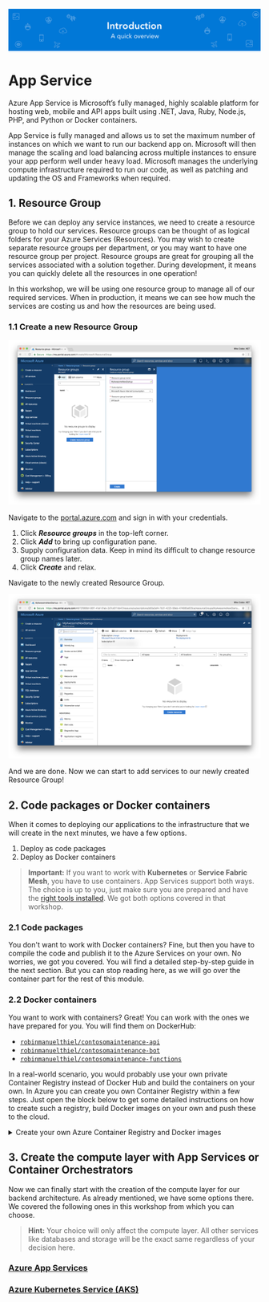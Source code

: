 ![Banner](Assets/Banner.png)

# App Service

Azure App Service is Microsoft’s fully managed, highly scalable platform for hosting web, mobile and API apps built using .NET, Java, Ruby, Node.js, PHP, and Python or Docker containers.

App Service is fully managed and allows us to set the maximum number of instances on which we want to run our backend app on. Microsoft will then manage the scaling and load balancing across multiple instances to ensure your app perform well under heavy load. Microsoft manages the underlying compute infrastructure required to run our code, as well as patching and updating the OS and Frameworks when required.

## 1. Resource Group

Before we can deploy any service instances, we need to create a resource group to hold our services. Resource groups can be thought of as logical folders for your Azure Services (Resources). You may wish to create separate resource groups per department, or you may want to have one resource group per project. Resource groups are great for grouping all the services associated with a solution together. During development, it means you can quickly delete all the resources in one operation!

In this workshop, we will be using one resource group to manage all of our required services. When in production, it means we can see how much the services are costing us and how the resources are being used.

### 1.1 Create a new Resource Group

![Create a new Resource Group](Assets/CreateResourceGroup.png)

Navigate to the [portal.azure.com](portal.azure.com) and sign in with your credentials.

1. Click ***Resource groups*** in the top-left corner.
2. Click ***Add*** to bring up configuration pane.
3. Supply configuration data. Keep in mind its difficult to change resource group names later.
4. Click ***Create*** and relax.

Navigate to the newly created Resource Group.

![Create new Resource Group](Assets/EmptyResourceGroup.png)

And we are done. Now we can start to add services to our newly created Resource Group!

## 2. Code packages or Docker containers

When it comes to deploying our applications to the infrastructure that we will create in the next minutes, we have a few options.

1. Deploy as code packages
2. Deploy as Docker containers

> **Important:** If you want to work with **Kubernetes** or **Service Fabric Mesh**, you have to use containers. App Services support both ways. The choice is up to you, just make sure you are prepared and have the [right tools installed](../01%20Setup). We got both options covered in that workshop.

### 2.1 Code packages

You don't want to work with Docker containers? Fine, but then you have to compile the code and publish it to the Azure Services on your own. No worries, we got you covered. You will find a detailed step-by-step guide in the next section. But you can stop reading here, as we will go over the container part for the rest of this module.

### 2.2 Docker containers

You want to work with containers? Great! You can work with the ones we have prepared for you. You will find them on DockerHub:

- [`robinmanuelthiel/contosomaintenance-api`](https://cloud.docker.com/u/robinmanuelthiel/repository/docker/robinmanuelthiel/contosomaintenance-api)
- [`robinmanuelthiel/contosomaintenance-bot`](https://cloud.docker.com/u/robinmanuelthiel/repository/docker/robinmanuelthiel/contosomaintenance-bot)
- [`robinmanuelthiel/contosomaintenance-functions`](https://cloud.docker.com/u/robinmanuelthiel/repository/docker/robinmanuelthiel/contosomaintenance-functions)

In a real-world scenario, you would probably use your own private Container Registry instead of Docker Hub and build the containers on your own. In Azure you can create you own Container Registry within a few steps. Just open the block below to get some detailed instructions on how to create such a registry, build Docker images on your own and push these to the cloud.

<details><summary>Create your own Azure Container Registry and Docker images</summary><p>

To work with Docker images, you usually need a container registry to upload your containers to, so that cloud services can pull them from there. You can use the popular [Docker Hub](https://azure.microsoft.com/services/container-registry/), but Azure offers its own Azure Container Registry as well.

![Create an Azure Container Registry](Assets/CreateAzureContainerRegistry.png)

To create a new registry, open the [Azure Portal](https://portal.azure.com), click ***Create a resource***, ***Containers***, ***Container Registry*** and configure it like this:

- **Registry Name:** `myawesomestartup` (or similar)
- **Subscription:** *choose the one you created earlier*
- **Resource group:** *choose the one you created earlier*
- **Location:** *same as your App Service*
- **Admin user:** Enable
- **SKU:** Basic

Click the ***Create*** button and wait until your Container Registry got provisioned.

In the ***Keys*** section of your Container Registry, you will find important information, like **Registry Name**, **Login Server**, **Username** and **Password**, that you will need to tag and upload a Docker image to it.

![Create an Azure Container Registry](Assets/AzureContainerRegistryKeys.png)

In your Command Line, run the following command, to log into your freshly created Container Registry. Make sure, to replace `myawesomestartup.azurecr.io` with your **Login Server**.

```bash
docker login myawesomestartup.azurecr.io -u <username> -p <password>
```

To "containerize" the Backend code, you can use the [`Dockerfile`](../Backend/Monolithic/Dockerfile), that comes with the ASP.NET Core project in the `Backend/Monolithic` folder of the workshop. It describes everything Docker needs, to create an image out of it.

Right-click the `Monolithic` folder in Visual Studio Code and select ***Open in Terminal / Command Line***. The Terminal window in Visual Studio Code pops up and we can enter the command to build the docker image.

```bash
docker image build -t myawesomestartup.azurecr.io/contosomaintenance/api:latest .
```

That triggers the creation process of the Docker image, based on the Dockerfile in the repository. During that process, the official [.NET Core SDK Docker Image](https://hub.docker.com/r/microsoft/dotnet/) gets downloaded from Dockerhub and the code will be compiled in there. To verify, that the image got created successfully, you can list all images on your machine with the following command.

```bash
docker images
```

The output should contain your image.

![List of local Docker images](Assets/ListDockerImages.png)

Now we can push the image do our Azure Container Registry with the following command.

```bash
docker push myawesomestartup.azurecr.io/contosomaintenance/api
```

</p></details>

## 3. Create the compute layer with App Services or Container Orchestrators

Now we can finally start with the creation of the compute layer for our backend architecture. As already mentioned, we have some options there. We covered the following ones in this workshop from which you can choose.

> **Hint:** Your choice will only affect the compute layer. All other services like databases and storage will be the exact same regardless of your decision here.

### [Azure App Services](01%20App%20Service/)

### [Azure Kubernetes Service (AKS)](02%20Kubernetes/)
